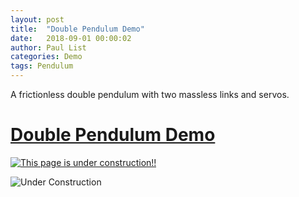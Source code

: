 ```yaml
---
layout: post
title:  "Double Pendulum Demo"
date:   2018-09-01 00:00:02
author: Paul List
categories: Demo
tags: Pendulum
---
```


A frictionless double pendulum with two massless links and servos.

# [Double Pendulum Demo](https://listpau.github.io/pendulum/pendularm2.html)

<a href="//https://github.com/listpau/demo/blob/gh-pages/assets/constructiontrucks.gif" data-lightbox="constructiontrucks" data-title="Under Construction!!">
  <img src="//https://github.com/listpau/demo/blob/gh-pages/assets/constructiontrucks.gif" title="This page is under construction!!">
</a>

</br>

![Under Construction](github.com/listpau/demo/gh-pages/assets/constructiontrucks.gif)
